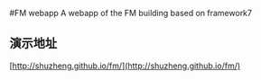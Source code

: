 #FM webapp
A webapp of the FM building based on framework7

## 演示地址
[http://shuzheng.github.io/fm/](http://shuzheng.github.io/fm/)
